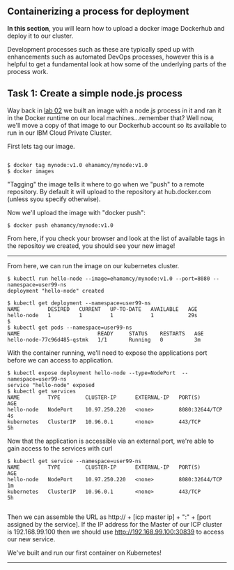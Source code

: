 
## Containerizing a process for deployment

**In this section**, you will learn how to upload a docker image Dockerhub and deploy it to our cluster. 

Development processes such as these are typically sped up with enhancements such as automated DevOps processes, however this is a helpful to get a fundamental look at how some of the underlying parts of the process work.

## Task 1: Create a simple node.js process

Way back in [lab 02](lab02/README.md) we built an image with a node.js process in it and ran it in the Docker runtime on our local machines...remember that? Well now, we'll move a copy of that image to our Dockerhub account so its available to run in our IBM Cloud Private Cluster.

First lets tag our image. 
```

$ docker tag mynode:v1.0 ehamamcy/mynode:v1.0
$ docker images

```

"Tagging" the image tells it where to go when we "push" to a remote repository. By default it will upload to the repository at hub.docker.com (unless syou specify otherwise). 

Now we'll upload the image with "docker push":
```
$ docker push ehamamcy/mynode:v1.0
```

From here, if you check your browser and look at the list of available tags in the repositoy we created, you should see your new image!

---

From here, we can run the image on our kubernetes cluster.

```
$ kubectl run hello-node --image=ehamamcy/mynode:v1.0 --port=8080 --namespace=user99-ns
deployment "hello-node" created

$ kubectl get deployment --namespace=user99-ns
NAME         DESIRED   CURRENT   UP-TO-DATE   AVAILABLE   AGE
hello-node   1         1         1            1           29s
$
$ kubectl get pods --namespace=user99-ns
NAME                         READY     STATUS    RESTARTS   AGE
hello-node-77c96d485-qstmk   1/1       Running   0          3m

```

With the container running, we'll need to expose the applications port before we can access to application.


```
$ kubectl expose deployment hello-node --type=NodePort  --namespace=user99-ns
service "hello-node" exposed
$ kubectl get services
NAME         TYPE        CLUSTER-IP      EXTERNAL-IP   PORT(S)          AGE
hello-node   NodePort    10.97.250.220   <none>        8080:32644/TCP   4s
kubernetes   ClusterIP   10.96.0.1       <none>        443/TCP          5h

```

Now that the application is accessible via an external port, we're able to gain access to the services with curl

```  
$ kubectl get service --namespace=user99-ns
NAME         TYPE        CLUSTER-IP      EXTERNAL-IP   PORT(S)          AGE
hello-node   NodePort    10.97.250.220   <none>        8080:32644/TCP   1m
kubernetes   ClusterIP   10.96.0.1       <none>        443/TCP          5h


```
Then we can assemble the URL as http:// + [icp master ip] + ":" + [port assigned by the service].
If the IP address for the Master of our ICP cluster is 192.168.99.100 then we should use http://192.168.99.100:30839 to access our new service.


We've built and run our first container on Kubernetes!

---
